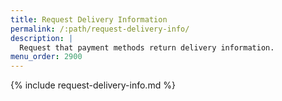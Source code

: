 ```yaml
---
title: Request Delivery Information
permalink: /:path/request-delivery-info/
description: |
  Request that payment methods return delivery information.
menu_order: 2900
---
```


{% include request-delivery-info.md %}
